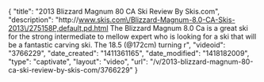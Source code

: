 {
    "title": "2013 Blizzard Magnum 80 CA Ski Review By Skis.com",
    "description": "http:\/\/www.skis.com\/Blizzard-Magnum-8.0-CA-Skis-2013\/275158P,default,pd.html  The Blizzard Magnum 8.0 Ca is a great ski for the strong intermediate to mellow expert who is looking for a ski that will be a fantastic carving ski. The 18.5 (@172cm) turning r",
    "videoid": "3766229",
    "date_created": "1411361165",
    "date_modified": "1418182009",
    "type": "captivate",
    "layout": "video",
    "url": "\/v\/2013-blizzard-magnum-80-ca-ski-review-by-skis-com\/3766229"
}
